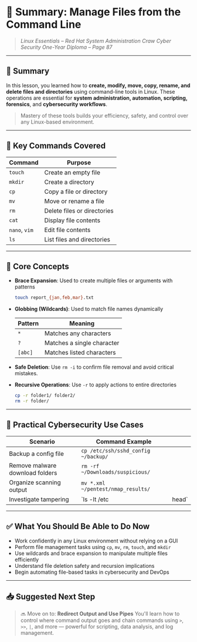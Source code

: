 # 📎 **Summary: Manage Files from the Command Line**

> *Linux Essentials – Red Hat System Administration*
> *Craw Cyber Security One-Year Diploma – Page 87*

---

## 📖 Summary

In this lesson, you learned how to **create, modify, move, copy, rename, and delete files and directories** using command-line tools in Linux. These operations are essential for **system administration, automation, scripting, forensics**, and **cybersecurity workflows**.

> Mastery of these tools builds your efficiency, safety, and control over any Linux-based environment.

---

## 🔧 Key Commands Covered

| Command       | Purpose                     |
| ------------- | --------------------------- |
| `touch`       | Create an empty file        |
| `mkdir`       | Create a directory          |
| `cp`          | Copy a file or directory    |
| `mv`          | Move or rename a file       |
| `rm`          | Delete files or directories |
| `cat`         | Display file contents       |
| `nano`, `vim` | Edit file contents          |
| `ls`          | List files and directories  |

---

## 🧠 Core Concepts

* **Brace Expansion**: Used to create multiple files or arguments with patterns

  ```bash
  touch report_{jan,feb,mar}.txt
  ```

* **Globbing (Wildcards)**: Used to match file names dynamically

  | Pattern | Meaning                    |
  | ------- | -------------------------- |
  | `*`     | Matches any characters     |
  | `?`     | Matches a single character |
  | `[abc]` | Matches listed characters  |

* **Safe Deletion**: Use `rm -i` to confirm file removal and avoid critical mistakes.

* **Recursive Operations**: Use `-r` to apply actions to entire directories

  ```bash
  cp -r folder1/ folder2/
  rm -r folder/
  ```

---

## 🎯 Practical Cybersecurity Use Cases

| Scenario                        | Command Example                     |        |
| ------------------------------- | ----------------------------------- | ------ |
| Backup a config file            | `cp /etc/ssh/sshd_config ~/backup/` |        |
| Remove malware download folders | `rm -rf ~/Downloads/suspicious/`    |        |
| Organize scanning output        | `mv *.xml ~/pentest/nmap_results/`  |        |
| Investigate tampering           | \`ls -lt /etc                       | head\` |

---

## ✅ What You Should Be Able to Do Now

* Work confidently in any Linux environment without relying on a GUI
* Perform file management tasks using `cp`, `mv`, `rm`, `touch`, and `mkdir`
* Use wildcards and brace expansion to manipulate multiple files efficiently
* Understand file deletion safety and recursion implications
* Begin automating file-based tasks in cybersecurity and DevOps

---

## 📥 Suggested Next Step

> 🔜 Move on to: **Redirect Output and Use Pipes**
> You'll learn how to control where command output goes and chain commands using `>`, `>>`, `|`, and more — powerful for scripting, data analysis, and log management.
